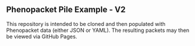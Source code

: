 ## Phenopacket Pile Example - V2

This repository is intended to be cloned and then populated with Phenopacket data (either JSON or YAML). The resulting packets may then be viewed via GitHub Pages.

